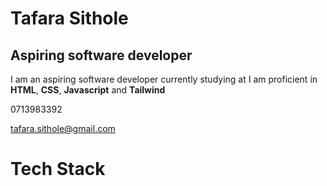 # Tafara Sithole 


## Aspiring software developer 

I am an aspiring software developer currently studying at 
I am proficient in **HTML**, **CSS**, **Javascript** and **Tailwind**

   0713983392

   tafara.sithole@gmail.com


# Tech Stack 


   


<!--
**Taf-s/Taf-s** is a ✨ _special_ ✨ repository because its `README.md` (this file) appears on your GitHub profile.

Here are some ideas to get you started:

- 🔭 I’m currently working on ...
- 🌱 I’m currently learning ...
- 👯 I’m looking to collaborate on ...
- 🤔 I’m looking for help with ...
- 💬 Ask me about ...
- 📫 How to reach me: ...
- 😄 Pronouns: ...
- ⚡ Fun fact: ...
-->
